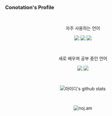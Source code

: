 ### Conotation's Profile

<br> 

<p align="center">
	자주 사용하는 언어
</p>

<p align="center" display="inline-block">
	<img src="https://img.shields.io/badge/Java-3DDC84?style=for-the-badge&logo=Android&logoColor=white"/>
	<img src="https://img.shields.io/badge/Node.js-339933?style=for-the-badge&logo=Node.js&logoColor=white"/>
	<img src="https://img.shields.io/badge/Python-3776AB?style=for-the-badge&logo=Python&logoColor=white"/>
</p>

<br>

<p align="center">
	새로 배우며 공부 중인 언어
</p>

<p align="center" display="inline-block">
	<img src="https://img.shields.io/badge/TypeScript-3178C6?style=for-the-badge&logo=Typescript&logoColor=white"/>
	<img src="https://img.shields.io/badge/Kotlin-7F52FF?style=for-the-badge&logo=Kotlin&logoColor=white"/>
</p>

<br />

<div align="center">
	
![아이디's github stats](https://github-readme-stats.vercel.app/api?username=conotation&show_icons=true)

<br>
	
![noj.am](http://mazassumnida.wtf/api/v2/generate_badge?boj=Connotation)
